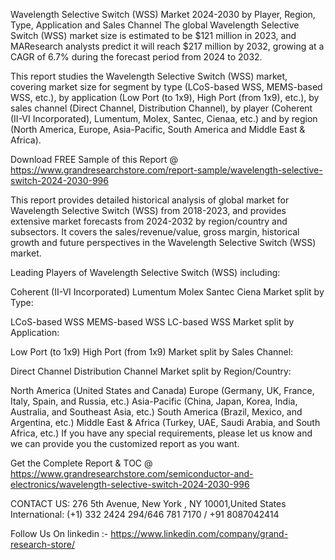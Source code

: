 Wavelength Selective Switch (WSS) Market 2024-2030 by Player, Region, Type, Application and Sales Channel
The global Wavelength Selective Switch (WSS) market size is estimated to be $121 million in 2023, and MAResearch analysts predict it will reach $217 million by 2032, growing at a CAGR of 6.7% during the forecast period from 2024 to 2032.

This report studies the Wavelength Selective Switch (WSS) market, covering market size for segment by type (LCoS-based WSS, MEMS-based WSS, etc.), by application (Low Port (to 1x9), High Port (from 1x9), etc.), by sales channel (Direct Channel, Distribution Channel), by player (Coherent (II-VI Incorporated), Lumentum, Molex, Santec, Cienaa, etc.) and by region (North America, Europe, Asia-Pacific, South America and Middle East & Africa).

Download FREE Sample of this Report @ https://www.grandresearchstore.com/report-sample/wavelength-selective-switch-2024-2030-996

This report provides detailed historical analysis of global market for Wavelength Selective Switch (WSS) from 2018-2023, and provides extensive market forecasts from 2024-2032 by region/country and subsectors. It covers the sales/revenue/value, gross margin, historical growth and future perspectives in the Wavelength Selective Switch (WSS) market.

Leading Players of Wavelength Selective Switch (WSS) including:

Coherent (II-VI Incorporated)
Lumentum
Molex
Santec
Ciena
Market split by Type:

LCoS-based WSS
MEMS-based WSS
LC-based WSS
Market split by Application:

Low Port (to 1x9)
High Port (from 1x9)
Market split by Sales Channel:

Direct Channel
Distribution Channel
Market split by Region/Country:

North America (United States and Canada)
Europe (Germany, UK, France, Italy, Spain, and Russia, etc.)
Asia-Pacific (China, Japan, Korea, India, Australia, and Southeast Asia, etc.)
South America (Brazil, Mexico, and Argentina, etc.)
Middle East & Africa (Turkey, UAE, Saudi Arabia, and South Africa, etc.)
If you have any special requirements, please let us know and we can provide you the customized report as you want.

Get the Complete Report & TOC @ https://www.grandresearchstore.com/semiconductor-and-electronics/wavelength-selective-switch-2024-2030-996

CONTACT US:
276 5th Avenue, New York , NY 10001,United States
International: (+1) 332 2424 294/646 781 7170 / +91 8087042414

Follow Us On linkedin :- https://www.linkedin.com/company/grand-research-store/
